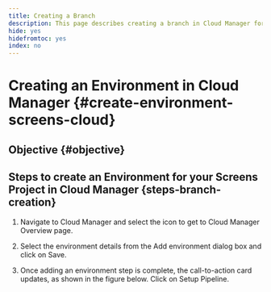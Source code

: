 ```yaml
---
title: Creating a Branch
description: This page describes creating a branch in Cloud Manager for Screens as a Cloud Service.
hide: yes
hidefromtoc: yes
index: no
---
```


# Creating an Environment in Cloud Manager {#create-environment-screens-cloud}

## Objective {#objective}

## Steps to create an Environment for your Screens Project in Cloud Manager {steps-branch-creation}

1. Navigate to Cloud Manager and select the icon to get to Cloud Manager Overview page.
 
1. Select the environment details from the Add environment dialog box and click on Save.
 
1. Once adding an environment step is complete, the call-to-action card updates, as shown in the figure below. Click on Setup Pipeline.
 